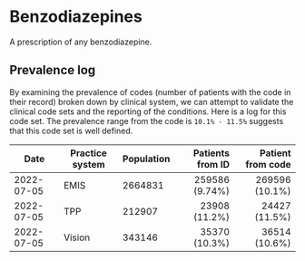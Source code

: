 # Benzodiazepines

A prescription of any benzodiazepine.

## Prevalence log

By examining the prevalence of codes (number of patients with the code in their record) broken down by clinical system, we can attempt to validate the clinical code sets and the reporting of the conditions. Here is a log for this code set. The prevalence range from the code is `10.1% - 11.5%` suggests that this code set is well defined.

| Date       | Practice system | Population | Patients from ID | Patient from code |
| ---------- | --------------- | ---------- | ---------------: | ----------------: |
| 2022-07-05 | EMIS            | 2664831    |   259586 (9.74%) |    269596 (10.1%) |
| 2022-07-05 | TPP             | 212907     |    23908 (11.2%) |     24427 (11.5%) |
| 2022-07-05 | Vision          | 343146     |    35370 (10.3%) |     36514 (10.6%) |
